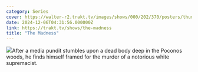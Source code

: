 ```yaml
---
category: Series
cover: https://walter-r2.trakt.tv/images/shows/000/202/370/posters/thumb/5e10f1e420.jpg.webp
date: 2024-12-06T04:31:56.000000Z
link: https://trakt.tv/shows/the-madness
title: "The Madness"
---
```


![](https://walter-r2.trakt.tv/images/shows/000/202/370/fanarts/thumb/daf21dc359.jpg)After a media pundit stumbles upon a dead body deep in the Poconos woods, he finds himself framed for the murder of a notorious white supremacist.
